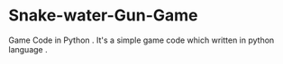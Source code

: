 # Snake-water-Gun-Game
Game Code in Python .
It's a simple game code which written in python language .
